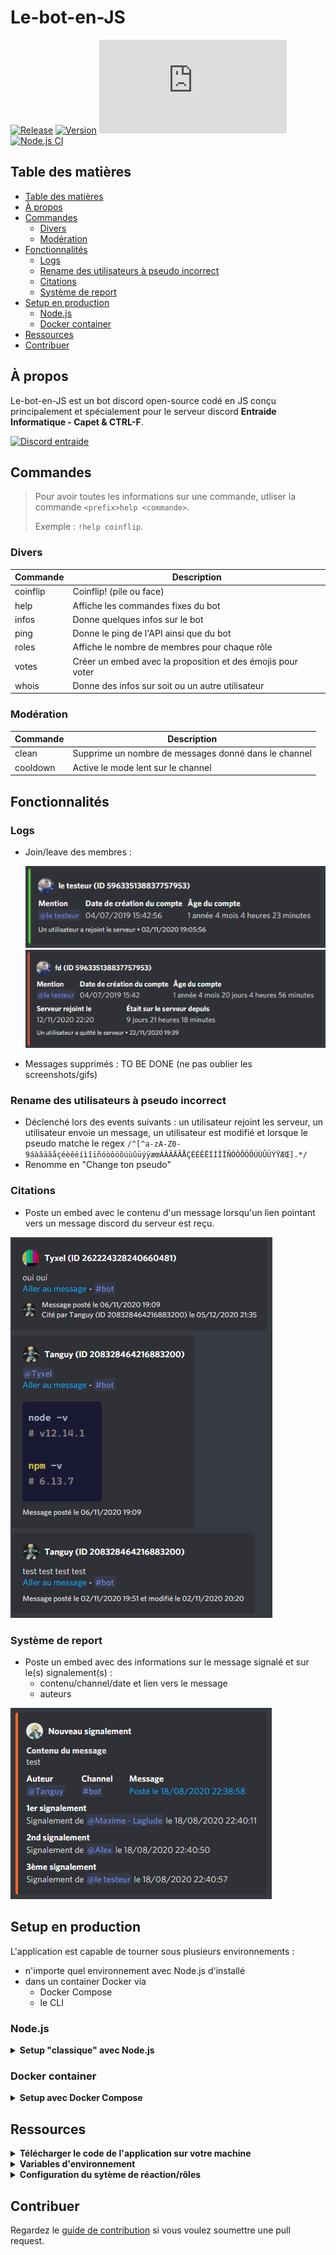 # Le-bot-en-JS

[![Release](https://img.shields.io/github/v/release/TanguyChiffoleau/Le-bot-en-JS?include_prereleases)](https://github.com/TanguyChiffoleau/Le-bot-en-JS/releases)
[![Version](https://img.shields.io/github/package-json/v/TanguyChiffoleau/Le-bot-en-JS)](https://github.com/TanguyChiffoleau/Le-bot-en-JS/blob/master/package.json)
[![Discord.js version](https://img.shields.io/github/package-json/dependency-version/TanguyChiffoleau/Le-bot-en-JS/discord.js)](https://github.com/TanguyChiffoleau/Le-bot-en-JS/blob/146c5cc906dfc667edffe384e225e4dab689bd0a/package.json#L23)
[![Node.js CI](https://github.com/TanguyChiffoleau/Le-bot-en-JS/workflows/Node.js%20CI/badge.svg?branch=master&event=push)](https://github.com/TanguyChiffoleau/Le-bot-en-JS/actions?query=workflow%3A%22Node.js+CI%22+event%3Apush)

## Table des matières

- [Table des matières](#table-des-matières)
- [À propos](#à-propos)
- [Commandes](#commandes)
	- [Divers](#divers)
	- [Modération](#modération)
- [Fonctionnalités](#fonctionnalités)
	- [Logs](#logs)
	- [Rename des utilisateurs à pseudo incorrect](#rename-des-utilisateurs-à-pseudo-incorrect)
	- [Citations](#citations)
	- [Système de report](#système-de-report)
- [Setup en production](#setup-en-production)
	- [Node.js](#nodejs)
	- [Docker container](#docker-container)
- [Ressources](#ressources)
- [Contribuer](#contribuer)

## À propos

Le-bot-en-JS est un bot discord open-source codé en JS conçu principalement et spécialement pour le serveur discord **Entraide Informatique - Capet & CTRL-F**.

[![Discord entraide](https://img.shields.io/discord/475253577288253440?color=%237289DA&logo=discord&logoColor=white)](https://www.discord.gg/informatique)


## Commandes

> Pour avoir toutes les informations sur une commande, utliser la commande `<prefix>help <commande>`.
>
> Exemple : `!help coinflip`.


### Divers

| Commande | Description                                                 |
| -------- | ----------------------------------------------------------- |
| coinflip | Coinflip! (pile ou face)                                    |
| help     | Affiche les commandes fixes du bot                          |
| infos    | Donne quelques infos sur le bot                             |
| ping     | Donne le ping de l'API ainsi que du bot                     |
| roles    | Affiche le nombre de membres pour chaque rôle               |
| votes    | Créer un embed avec la proposition et des émojis pour voter |
| whois    | Donne des infos sur soit ou un autre utilisateur            |

### Modération

| Commande | Description                                          |
| -------- | ---------------------------------------------------- |
| clean    | Supprime un nombre de messages donné dans le channel |
| cooldown | Active le mode lent sur le channel                   |


## Fonctionnalités

### Logs

- Join/leave des membres :

  ![Exemple de join](./doc/images/user_join.png)
  ![Exemple de leave](./doc/images/user_leave.png)
- Messages supprimés : TO BE DONE (ne pas oublier les screenshots/gifs)

### Rename des utilisateurs à pseudo incorrect

- Déclenché lors des events suivants : un utilisateur rejoint les serveur, un utilisateur envoie un message, un utilisateur est modifié et lorsque le pseudo matche le regex `/^[^a-zA-Z0-9áàâäãåçéèêëíìîïñóòôöõúùûüýÿæœÁÀÂÄÃÅÇÉÈÊËÍÌÎÏÑÓÒÔÖÕÚÙÛÜÝŸÆŒ].*/`
- Renomme en "Change ton pseudo"

### Citations

- Poste un embed avec le contenu d'un message lorsqu'un lien pointant vers un message discord du serveur est reçu.

![Exemples de citations](./doc/images/citations.png)

### Système de report

- Poste un embed avec des informations sur le message signalé et sur le(s) signalement(s) :
  - contenu/channel/date et lien vers le message
  - auteurs 

![Exemple d'un message signalé](./doc/images/report.png)

## Setup en production

L'application est capable de tourner sous plusieurs environnements :

-   n'importe quel environnement avec Node.js d'installé
-   dans un container Docker via
    -   Docker Compose
    -   le CLI

### Node.js

<details id="classique">
<summary><b>Setup "classique" avec Node.js</b></summary>

#### Prérequis

1. Il est nécessaire d'avoir [Node.js](https://nodejs.org/fr/) 12.0.0 ou plus récent d'installé sur votre machine.

	> Utilisez la commande `node -v` pour vous assurez que Node est bien installé et que sa version est suffisante.

	> À titre indicatif, l'application tourne sous Node.js v14.15.0 en production.

2. Téléchargez le code de l'application sur votre machine. _cf. [Télécharger le code de l'application sur votre machine](#download)_

3. Il faut au préalable installer les dépendences de l'application avant de la lancer celle-ci en utilisant la commande `npm i`.

	> Toutes les dépendences vont être installés, y compris celles prévus pour les développeurs, car le package [dotenv](https://www.npmjs.com/package/dotenv) est nécessaire. Ci toutefois vous avez appliqué les variables d'environnement à l'application par vos propres moyens, seule la commande `npm i --production` est nécessaire.

4. Renommer le fichier `bot.example.env` en `bot.env`, puis modifier les variables d'environnement pour que l'application fonctionne correctement. _cf. [Variables d'environnement](#environnement)_

#### Lancement de l'application

-   Vous pouvez utiliser `npm start` pour lancer l'application.

	> Vous pouvez utiliser un gestionnaire d'application comme [PM2](https://pm2.keymetrics.io/) pour faciliter la gestion de l'application. [Tuto](https://discordjs.guide/improving-dev-environment/pm2.html)

#### Arrêt de l'application

-   Vous pouvez utiliser la combinaison de touches Ctrl+C pour tuer l'application.

</details>

### Docker container

<details>
<summary id="compose"><b>Setup avec Docker Compose</b></summary>

#### Prérequis

1. Il est nécessaire d'avoir [Docker](https://docs.docker.com/get-docker/) ainsi que [Docker Compose](https://docs.docker.com/compose/install/) d'installé.

	> Utilisez les commandes `docker -v` et `docker-compose -v` pour vérifier que les deux applications soient bien installés.

2. Téléchargez le code de l'application sur votre machine. _cf. [Télécharger le code de l'application sur votre machine](#download)_

3. Renommer le fichier `bot.example.env` en `bot.env`, puis modifier les variables d'environnement pour que l'application fonctionne correctement. _cf. [Variables d'environnement](#environnement)_

4. Renommer le fichier `reactionRoleConfig.example.json` en `reactionRoleConfig.json`, puis modifier le fichier pour que le système fonctionne correctement. _cf. [Variables d'environnement](#environnement)_

	> Seul le dossier `config` avec les fichiers `bot.env` et `reactionRoleConfig.json` ainsi que le dossier `docker` avec le fichier `docker-compose.yml` sont nécessaires, en effet, le code sera lui directement intégré dans l'image docker. Vous pouvez supprimer les autres dossiers et fichiers si vous le souhaitez.

	> La structure des dossiers et fichiers devrait ressembler à ça :
	>
	> ```
	> .
	> ├── config
	> │   ├── bot.env
	> │   └── reactionRoleConfig.json
	> └── docker
	> 	  └── docker-compose.yml
	> ```

#### Lancement de l'application

-   Vous pouvez utiliser les commandes `docker pull tanguychiffoleau/le-bot-en-js:latest` puis `docker-compose -f ./docker/docker-compose.yml up -d` pour lancer l'application.

	> docker pull va télécharger ou mettre à jour si besoin l'image de l'application hébergée sur [Docker Hub](https://hub.docker.com/repository/docker/tanguychiffoleau/le-bot-en-js). Le tag ici est `latest` ce qui correspond, de fait, au code présent sur la branche [master](https://github.com/TanguyChiffoleau/Le-bot-en-JS/tree/master/). Vous pouvez spécifier une version spécifique comme par exemple `2.0.0`. _cf. [liste des tags disponibles](https://hub.docker.com/repository/registry-1.docker.io/tanguychiffoleau/le-bot-en-js/tags?page=1) ainsi que leur [version correspondante](https://github.com/TanguyChiffoleau/Le-bot-en-JS/releases)_

	> docker-compose va lancer le container avec les règles définies dans `docker-compose.yml`.

	> Pour plus d'infos sur les technologies liées à Docker utilisées ici, vous pouvez consulter leur [documentation](https://docs.docker.com/reference/) ou leur [manuel](https://docs.docker.com/engine/).

#### Arrêt de l'application

-   Vous pouvez utiliser la commande `docker-compose -f ./docker/docker-compose.yml stop` pour stopper le container. Pour le supprimer, utilisez la commande `docker-compose -f ./docker/docker-compose.yml down`.

</details>

<!-- <details>
<summary id="docker"><b>Setup avec Docker</b></summary>

#### Prérequis

1. Il est nécessaire d'avoir [Docker](https://docs.docker.com/get-docker/) d'installé.

	> Utilisez la commandes `docker -v` pour vérifier que l'application soit bien installé.

2. Téléchargez le code de l'application sur votre machine. _cf. [Télécharger le code de l'application sur votre machine](#download)_

3. Renommer le fichier `bot.example.env` en `bot.env`, puis modifier les variables d'environnement pour que l'application fonctionne correctement. _cf. [Variables d'environnement](#environnement)_

	> Seul le dossier `config` avec les fichiers `bot.env` et `reactionRoleConfig.json` ainsi que le dossier `docker` avec le fichier `docker-compose.yml` sont nécessaires, en effet, le code sera lui directement intégré dans l'image docker. Vous pouvez supprimer les autres dossiers et fichiers si vous le souhaitez.

	> La structure des dossiers et fichiers devrait ressembler à ça :
	>
	> ```
	> .
	> ├── config
	> │   ├── bot.env
	> │   └── reactionRoleConfig.json
	> └── docker
	> 	  └── docker-compose.yml
	> ```

#### Lancement de l'application

-   Vous pouvez utiliser les commandes `docker pull tanguychiffoleau/le-bot-en-js:latest` puis `docker run --env NODE_ENV=production --env-file config/bot.env --volume /config/:/config/ --restart on-failure -d tanguychiffoleau/le-bot-en-js:latest` pour lancer l'application.

	> docker pull va télécharger ou mettre à jour si besoin l'image de l'application hébergée sur [Docker Hub](https://hub.docker.com/repository/docker/tanguychiffoleau/le-bot-en-js). Le tag ici est `latest` ce qui correspond, de fait, au code présent sur la branche [master](https://github.com/TanguyChiffoleau/Le-bot-en-JS/tree/master/). Vous pouvez spécifier une version spécifique comme par exemple `2.0.0`. _cf. [liste des tags disponibles](https://hub.docker.com/repository/registry-1.docker.io/tanguychiffoleau/le-bot-en-js/tags?page=1) ainsi que leur [version correspondante](https://github.com/TanguyChiffoleau/Le-bot-en-JS/releases)_

	> Pour plus d'infos sur les technologies liées à Docker utilisées ici, vous pouvez consulter leur [documentation](https://docs.docker.com/reference/) ou leur [manuel](https://docs.docker.com/engine/).

#### Arrêt de l'application

-   Vous pouvez utiliser la commande `docker-compose -f ./docker/docker-compose.yml stop` pour stopper le container. Pour le supprimer, utilisez la commande `docker-compose -f ./docker/docker-compose.yml down`.

</details> -->

## Ressources

</details>

<details id='download'>
<summary><b>Télécharger le code de l'application sur votre machine</b></summary>

Vous pouvez télécharger le code de l'application sur votre machine

-   en [clonant le repository](https://docs.github.com/en/free-pro-team@latest/github/creating-cloning-and-archiving-repositories/cloning-a-repository)
-   ou en téléchargeant le code source

![télécharger le code source](./doc/images/download.png)

</details>

<details id='environnement'>
<summary><b>Variables d'environnement</b></summary>

Le bot repose sur les variables d'environnement pour pouvoir fonctionner.

> Pour pouvoir récupérer les identifiants (ID) sur discord, il faut [activer le mode développeur](https://support.discord.com/hc/fr/articles/206346498-O%C3%B9-trouver-l-ID-de-mon-compte-utilisateur-serveur-message-).

#### Fichier bot.env

| Variable              | Description                                                                                                      |
| --------------------- | ---------------------------------------------------------------------------------------------------------------- |
| DISCORD_TOKEN         | [Token secret du bot discord](https://discordjs.guide/preparations/setting-up-a-bot-application.html#your-token) |
| PREFIX                | Préfixe utilisé pour intéragir avec le bot                                                                       |
| GUILD_ID              | ID du serveur (= guild) sur lequel le bot est utilisé                                                            |
| LEAVE_JOIN_CHANNEL_ID | ID du channel sur lequel les messages de départs/arrivées seront postés                                          |
| REPORT_CHANNEL        | ID du channel sur lequel les messages de signalement seront postés                                               |
| LOGS_CHANNEL          | ID du channel sur lequel les messages de logs seront postés                                                      |

</details>

</details>

<details id='reaction'>
<summary><b>Configuration du sytème de réaction/rôles</b></summary>

- Voici l'exemple donné dans [reactionRoleConfig.example.json](config/reactionRoleConfig.example.json)

	```js
	[
		// Message n°1
		{
			"messageId": "123456789123456789", // ID du message
			"channelId": "123456789123456789", // ID du channel du message
			"emojiRoleMap": {
				// Émoji unicode en clé et ID du rôle en valeur
				"💸": "123456789123456789", 
				"🔧": "123456789123456789"
			}
		},

		// Message n°2
		{
			"messageId": "987654321987654321", // ID du message
			"channelId": "987654321987654321", // ID du channel du message
			"emojiRoleMap": {
				// ID de l'émoji custom en clé et ID du rôle en valeur
				"987654321987654322": "987654321987654321",
				"987654321987654321": "987654321987654321"
			}
		}
	]
	```

> Pour désactiver le système, le fichier doit être composé d'un array **vide**
> 
> ```js
> []
> ```

> Pour récupérer les IDs des messages et des channels, il faut [activer le mode développeur](https://support.discord.com/hc/fr/articles/206346498-O%C3%B9-trouver-l-ID-de-mon-compte-utilisateur-serveur-message-).

> Pour les émojis :
>  - unicode : mettre un `\` avant l'émoji. Exemple : pour `:white_check_mark:`, l'émoji unicode est `✅`.
>
>	![emoji_unicode](doc/gifs/emoji_unicode.gif)
>
>  - personnalisés : mettre un `\` avant l'émoji et récupérer l'ID. Exemple : pour `\<:lul:719519281682972703>`, l'ID est `719519281682972703`.
>
>	![emoji_custom](doc/gifs/emoji_custom.gif)

</details>

## Contribuer

Regardez le [guide de contribution](./.github/CONTRIBUTING.md) si vous voulez soumettre une pull request.
